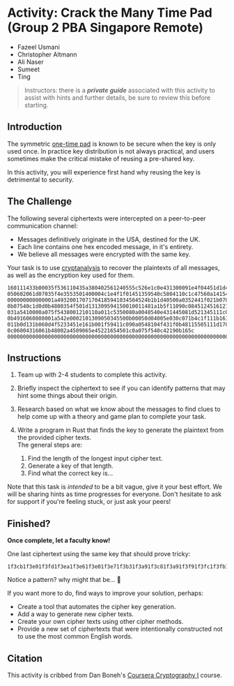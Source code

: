 # Activity: Crack the Many Time Pad (Group 2 PBA Singapore Remote)

* Fazeel Usmani
* Christopher Altmann
* Ali Naser
* Sumeet
* Ting

> Instructors: there is a **_private guide_** associated with this activity to assist with hints and further details, be sure to review this before starting.

## Introduction

The symmetric [one-time pad](https://en.wikipedia.org/wiki/One-time_pad#Example) is known to be secure when the key is only used once.
In practice key distribution is not always practical, and users sometimes make the critical mistake of reusing a pre-shared key.

In this activity, you will experience first hand why reusing the key is detrimental to security.

## The Challenge

The following several ciphertexts were intercepted on a peer-to-peer communication channel:

- Messages definitively originate in the USA, destined for the UK.
- Each line contains one hex encoded message, in it's entirety.
- We believe all messages were encrypted with the same key.

Your task is to use [cryptanalysis](https://en.wikipedia.org/wiki/Cryptanalysis) to recover the plaintexts of all messages, as well as the encryption key used for them.

```text
160111433b00035f536110435a380402561240555c526e1c0e431300091e4f04451d1d490d1c49010d000a0a4510111100000d434202081f0755034f13031600030d0204040e
050602061d07035f4e3553501400004c1e4f1f01451359540c5804110c1c47560a1415491b06454f0e45040816431b144f0f4900450d1501094c1b16550f0b4e151e03031b450b4e020c1a124f020a0a4d09071f16003a0e5011114501494e16551049021011114c291236520108541801174b03411e1d124554284e141a0a1804045241190d543c00075453020a044e134f540a174f1d080444084e01491a090b0a1b4103570740
000000000000001a49320017071704185941034504524b1b1d40500a0352441f021b0708034e4d0008451c40450101064f071d1000100201015003061b0b444c00020b1a16470a4e051a4e114f1f410e08040554154f064f410c1c00180c0010000b0f5216060605165515520e09560e00064514411304094c1d0c411507001a1b45064f570b11480d001d4c134f060047541b185c
0b07540c1d0d0b4800354f501d131309594150010011481a1b5f11090c0845124516121d0e0c411c030c45150a16541c0a0b0d43540c411b0956124f0609075513051816590026004c061c014502410d024506150545541c450110521a111758001d0607450d11091d00121d4f0541190b45491e02171a0d49020a534f
031a5410000a075f5438001210110a011c5350080a0048540e431445081d521345111c041f0245174a0006040002001b01094914490f0d53014e570214021d00160d151c57420a0d03040b4550020e1e1f001d071a56110359420041000c0b06000507164506151f104514521b02000b0145411e05521c1852100a52411a0054180a1e49140c54071d5511560201491b0944111a011b14090c0e41
0b4916060808001a542e0002101309050345500b00050d04005e030c071b4c1f111b161a4f01500a08490b0b451604520d0b1d1445060f531c48124f1305014c051f4c001100262d38490f0b4450061800004e001b451b1d594e45411d014e004801491b0b0602050d41041e0a4d53000d0c411c41111c184e130a0015014f03000c1148571d1c011c55034f12030d4e0b45150c5c
011b0d131b060d4f5233451e161b001f59411c090a0548104f431f0b48115505111d17000e02000a1e430d0d0b04115e4f190017480c14074855040a071f4448001a050110001b014c1a07024e5014094d0a1c541052110e54074541100601014e101a5c
0c06004316061b48002a4509065e45221654501c0a075f540c42190b165c
00000000000000000000000000000000000000000000000000000000000000000000000000000000000000000000000000000000000000000000000000000000000000000000000000000000000000000000000000000000000000000000000000000000000000000000000000000000000000000000000000000000000000000000000000000000000000000000000000000000000000000000000000000000000000000000000000000000000000000000
```

## Instructions

1. Team up with 2-4 students to complete this activity.
1. Briefly inspect the ciphertext to see if you can identify patterns that may hint some things about their origin.
1. Research based on what we know about the messages to find clues to help come up with a theory and game plan to complete your task.
1. Write a program in Rust that finds the key to generate the plaintext from the provided cipher texts.<br />
   The general steps are:

   1. Find the length of the longest input cipher text.
   1. Generate a key of that length.
   1. Find what the correct key is...

Note that this task is _intended_ to be a bit vague, give it your best effort.
We will be sharing hints as time progresses for everyone.
Don't hesitate to ask for support if you're feeling stuck, or just ask your peers!

## Finished?

**Once complete, let a faculty know!**

One last ciphertext using the same key that should prove tricky:

```text
1f3cb1f3e01f3fd1f3ea1f3e61f3e01f3e71f3b31f3a91f3c81f3a91f3f91f3fc1f3fb1f3ec1f3e51f3f01f3a91f3f91f3ec1f3ec526e1b014a020411074c17111b1c071c4e4f0146430d0d08131d1d010707040017091648461e1d0618444f074c010e19594f0f1f1a07024e1d041719164e1c1652114f411645541b004e244f080213010c004c3b4c0911040e480e070b00310213101c4d0d4e00360b4f151a005253184913040e115454084f010f114554111d1a550f0d520401461f3e01f3e71f3e81f3e71f3ea1f3e01f3e81f3e51f3a91f3e01f3e71f3fa1f3fd1f3e01f3fd1f3fc1f3fd1f3e01f3e61f3e71f3a7
```

Notice a pattern? why might that be... 🤔

If you want more to do, find ways to improve your solution, perhaps:

- Create a tool that automates the cipher key generation.
- Add a way to generate new cipher texts.
- Create your own cipher texts using other cipher methods.
- Provide a new set of ciphertexts that were intentionally constructed not to use the most common English words.

## Citation

This activity is cribbed from Dan Boneh's [Coursera Cryptography I](https://www.coursera.org/learn/crypto/quiz/KZ9js/week-1-programming-assignment-optional/attempt) course.